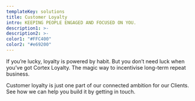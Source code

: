 ```yaml
---
templateKey: solutions
title: Customer Loyalty
intro: KEEPING PEOPLE ENGAGED AND FOCUSED ON YOU.
description1: >-
description2: >-
color1: "#FFC400"
color2: "#e69200"
---
```


<column large="5">
    <p>
      If you’re lucky, loyalty is powered by habit. But you don’t need luck when
      you’ve got Cortex Loyalty. The magic way to incentivise long-term repeat
      business.
    </p>

</column>
<column large="5">
  <p>
    Customer loyalty is just one part of our connected ambition for our Clients.
    See how we can help you build it by getting in touch.
  </p>
</column>
